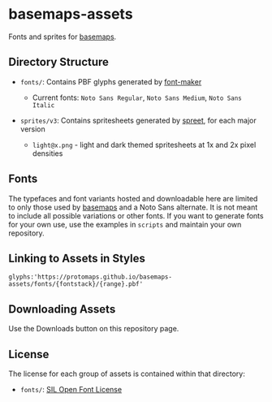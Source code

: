 # basemaps-assets
Fonts and sprites for [basemaps](https://github.com/protomaps/basemaps).

## Directory Structure

* `fonts/`: Contains PBF glyphs generated by [font-maker](https://github.com/maplibre/font-maker)
  * Current fonts: `Noto Sans Regular`, `Noto Sans Medium`, `Noto Sans Italic`
 
* `sprites/v3`: Contains spritesheets generated by [spreet](https://github.com/flother/spreet), for each major version
  * `light@x.png` - light and dark themed spritesheets at 1x and 2x pixel densities

## Fonts

The typefaces and font variants hosted and downloadable here are limited to only those used by [basemaps](https://github.com/protomaps/basemaps) and a Noto Sans alternate. It is not meant to include all possible variations or other fonts. If you want to generate fonts for your own use, use the examples in `scripts` and maintain your own repository.

## Linking to Assets in Styles

```
glyphs:'https://protomaps.github.io/basemaps-assets/fonts/{fontstack}/{range}.pbf'
```

## Downloading Assets

Use the Downloads button on this repository page.

## License

The license for each group of assets is contained within that directory:

* `fonts/`: [SIL Open Font License](fonts/OFL.txt)
